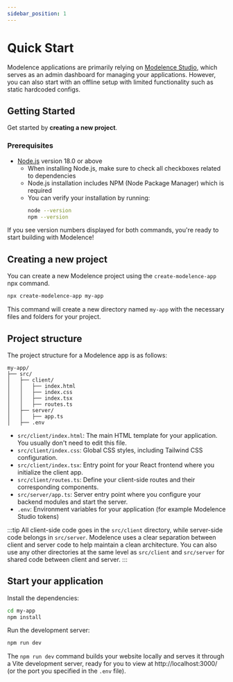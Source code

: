 ```yaml
---
sidebar_position: 1
---
```


# Quick Start

Modelence applications are primarily relying on [Modelence Studio](https://studio.modelence.com), which serves as an admin dashboard for managing your applications. However, you can also start with an offline setup with limited functionality such as static hardcoded configs.

## Getting Started

Get started by **creating a new project**.

### Prerequisites

- [Node.js](https://nodejs.org/en/download/) version 18.0 or above
  - When installing Node.js, make sure to check all checkboxes related to dependencies
  - Node.js installation includes NPM (Node Package Manager) which is required
  - You can verify your installation by running:
    ```bash
    node --version
    npm --version
    ```

If you see version numbers displayed for both commands, you're ready to start building with Modelence!

## Creating a new project

You can create a new Modelence project using the `create-modelence-app` npx command.

```bash
npx create-modelence-app my-app
```

This command will create a new directory named `my-app` with the necessary files and folders for your project.

## Project structure

The project structure for a Modelence app is as follows:

```
my-app/
├── src/
│   ├── client/
│   │   ├── index.html
│   │   ├── index.css
│   │   ├── index.tsx
│   │   ├── routes.ts
│   ├── server/
│   │   ├── app.ts
│   ├── .env
```

- `src/client/index.html`: The main HTML template for your application. You usually don't need to edit this file.
- `src/client/index.css`: Global CSS styles, including Tailwind CSS configuration.
- `src/client/index.tsx`: Entry point for your React frontend where you initialize the client app.
- `src/client/routes.ts`: Define your client-side routes and their corresponding components.
- `src/server/app.ts`: Server entry point where you configure your backend modules and start the server.
- `.env`: Environment variables for your application (for example Modelence Studio tokens)

:::tip
All client-side code goes in the `src/client` directory, while server-side code belongs in `src/server`. Modelence uses a clear separation between client and server code to help maintain a clean architecture. You can also use any other directories at the same level as `src/client` and `src/server` for shared code between client and server.
:::

## Start your application

Install the dependencies:

```bash
cd my-app
npm install
```

Run the development server:

```bash
npm run dev
```

The `npm run dev` command builds your website locally and serves it through a Vite development server, ready for you to view at http://localhost:3000/ (or the port you specified in the `.env` file).
